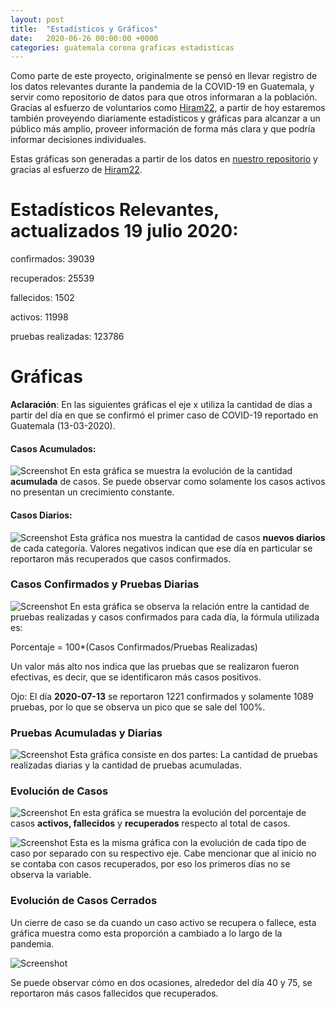 ```yaml
---
layout: post
title:  "Estadísticos y Gráficos"
date:   2020-06-26 00:00:00 +0000
categories: guatemala corona graficas estadisticas 
---
```



Como parte de este proyecto, originalmente se pensó en llevar registro de los datos relevantes durante la pandemia de la COVID-19 en Guatemala, y servir como repositorio de datos para que otros informaran a la población. Gracias al esfuerzo de voluntarios como [Hiram22](https://github.com/hiram22), a partir de hoy estaremos también proveyendo diariamente estadísticos y gráficas para alcanzar a un público más amplio, proveer información de forma más clara y que podría informar decisiones individuales.

Estas gráficas son generadas a partir de los datos en [nuestro repositorio](https://github.com/ncovgt2020/ncovgt2020) y gracias al esfuerzo de [Hiram22](https://github.com/hiram22).

# Estadísticos Relevantes, actualizados 19 julio 2020:

confirmados:  39039

recuperados:  25539

fallecidos:  1502

activos:  11998

pruebas realizadas:  123786


# Gráficas

**Aclaración**:  En las siguientes gráficas el eje x utiliza la cantidad de días a partir del día en que se confirmó el primer caso de COVID-19 reportado en Guatemala (13-03-2020). 

#### Casos Acumulados:
![Screenshot]({{site.url}}/resources/Casos_Acumulados.png)
En esta gráfica se muestra la evolución de la cantidad **acumulada** de casos. Se puede observar como solamente los casos activos no presentan un crecimiento constante. 

#### Casos Diarios:
![Screenshot]({{site.url}}/resources/Casos_Diarios.png)
Esta gráfica nos muestra la cantidad de casos **nuevos diarios** de cada categoría. Valores negativos indican que ese día en particular se reportaron más recuperados que casos confirmados.  

### Casos Confirmados y Pruebas Diarias
![Screenshot]({{site.url}}/resources/Razon_confirmados_pruebas_diario.png)
En esta gráfica se observa la relación entre la cantidad de pruebas realizadas y casos confirmados para cada día, la fórmula utilizada es: 

Porcentaje = 100*(Casos Confirmados/Pruebas Realizadas)

Un valor más alto nos indica que las pruebas que se realizaron fueron efectivas, es decir, que se identificaron más casos positivos. 

Ojo: El día **2020-07-13** se reportaron 1221 confirmados y solamente 1089 pruebas, por lo que se observa un pico que se sale del 100%. 

### Pruebas Acumuladas y Diarias
![Screenshot]({{site.url}}/resources/Resumen_Pruebas_semilogy.png)
Esta gráfica consiste en dos partes: La cantidad de pruebas realizadas diarias y la cantidad de pruebas acumuladas. 

### Evolución de Casos
![Screenshot]({{site.url}}/resources/Evolucion_Porcentaje_Casos.png)
En esta gráfica se muestra la evolución del porcentaje de casos **activos, fallecidos** y **recuperados** respecto al total de casos. 

![Screenshot]({{site.url}}/resources/Evolucion_Porcentaje_Casos_Detalle.png)
Esta es la misma gráfica con la evolución de cada tipo de caso por separado con su respectivo eje. Cabe mencionar que al inicio no se contaba con casos recuperados, por eso los primeros días no se observa la variable. 

### Evolución de Casos Cerrados
Un cierre de caso se da cuando un caso activo se recupera o fallece, esta gráfica muestra como esta proporción a cambiado a lo largo de la pandemia. 

![Screenshot]({{site.url}}/resources/Evolucion_Casos_Cerrados.png)

Se puede observar cómo en dos ocasiones, alrededor del día 40 y 75, se reportaron más casos fallecidos que recuperados. 